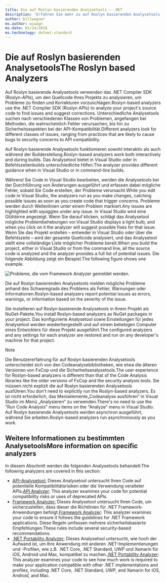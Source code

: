 ```yaml
---
title: Die auf Roslyn basierenden Analysetools – .NET
description: 'Erfahren Sie mehr zu auf Roslyn basierenden Analysetools, die Probleme erkennen und Problembehebungen vorschlagen.'
author: billwagner
ms.author: wiwagn
ms.date: 01/24/2018
ms.technology: dotnet-standard
---
```


# <a name="the-roslyn-based-analyzers"></a><span data-ttu-id="e77fa-103">Die auf Roslyn basierenden Analysetools</span><span class="sxs-lookup"><span data-stu-id="e77fa-103">The Roslyn based Analyzers</span></span>

<span data-ttu-id="e77fa-104">Auf Roslyn basierende Analysetools verwenden das .NET Compiler SDK (Roslyn-APIs), um den Quellcode Ihres Projekts zu analysieren, um Probleme zu finden und Korrekturen vorzuschlagen.</span><span class="sxs-lookup"><span data-stu-id="e77fa-104">Roslyn-based analyzers use the .NET Compiler SDK (Roslyn APIs) to analyze your project's source code to find issues and suggest corrections.</span></span> <span data-ttu-id="e77fa-105">Unterschiedliche Analysetools suchen nach verschiedenen Klassen von Problemen, angefangen bei Methoden, die wahrscheinlich Fehler verursachen, bis hin zu Sicherheitsaspekten bei der API-Kompatibilität.</span><span class="sxs-lookup"><span data-stu-id="e77fa-105">Different analyzers look for different classes of issues, ranging from practices that are likely to cause bugs to security concerns to API compatibility.</span></span>

<span data-ttu-id="e77fa-106">Auf Roslyn basierende Analysetools funktionieren sowohl interaktiv als auch während der Builderstellung.</span><span class="sxs-lookup"><span data-stu-id="e77fa-106">Roslyn-based analyzers work both interactively and during builds.</span></span> <span data-ttu-id="e77fa-107">Das Analysetool bietet in Visual Studio oder in Befehlszeilenbuilds unterschiedliche Hilfen.</span><span class="sxs-lookup"><span data-stu-id="e77fa-107">The analyzer provides different guidance when in Visual Studio or in command-line builds.</span></span>

<span data-ttu-id="e77fa-108">Während Sie Code in Visual Studio bearbeiten, werden die Analysetools bei der Durchführung von Änderungen ausgeführt und erfassen dabei mögliche Fehler, sobald Sie Code erstellen, der Probleme verursacht.</span><span class="sxs-lookup"><span data-stu-id="e77fa-108">While you edit code in Visual Studio, the analyzers run as you make changes, catching possible issues as soon as you create code that trigger concerns.</span></span> <span data-ttu-id="e77fa-109">Probleme werden durch Wellenlinien unter einem Problem markiert.</span><span class="sxs-lookup"><span data-stu-id="e77fa-109">Any issues are highlighted with squiggles under any issue.</span></span> <span data-ttu-id="e77fa-110">In Visual Studio wird eine Glühbirne angezeigt. Wenn Sie darauf klicken, schlägt das Analysetool mögliche Problembehebungen vor.</span><span class="sxs-lookup"><span data-stu-id="e77fa-110">Visual Studio displays a light bulb, and when you click on it the analyzer will suggest possible fixes for that issue.</span></span> <span data-ttu-id="e77fa-111">Wenn Sie das Projekt erstellen – entweder in Visual Studio oder über die Befehlszeile – wird der gesamte Quellcode analysiert, und das Analysetool stellt eine vollständige Liste möglicher Probleme bereit.</span><span class="sxs-lookup"><span data-stu-id="e77fa-111">When you build the project, either in Visual Studio or from the command line, all the source code is analyzed and the analyzer provides a full list of potential issues.</span></span> <span data-ttu-id="e77fa-112">Die folgende Abbildung zeigt ein Beispiel.</span><span class="sxs-lookup"><span data-stu-id="e77fa-112">The following figure shows one example.</span></span>

![Probleme, die vom Framework Analyzer gemeldet werden.](./media/framework-analyzers-2.png)

<span data-ttu-id="e77fa-114">Die auf Roslyn basierenden Analysetools melden mögliche Probleme anhand des Schweregrads des Problems als Fehler, Warnungen oder Informationen.</span><span class="sxs-lookup"><span data-stu-id="e77fa-114">Roslyn-based analyzers report potential issues as errors, warnings, or information based on the severity of the issue.</span></span>

<span data-ttu-id="e77fa-115">Sie installieren auf Roslyn basierende Analysetools in Ihrem Projekt als NuGet-Pakete.</span><span class="sxs-lookup"><span data-stu-id="e77fa-115">You install Roslyn-based analyzers as NuGet packages in your project.</span></span> <span data-ttu-id="e77fa-116">Das konfigurierte Analysetool sowie Einstellungen für jedes Analysetool werden wiederhergestellt und auf einem beliebigen Computer eines Entwicklers für diese Projekt ausgeführt.</span><span class="sxs-lookup"><span data-stu-id="e77fa-116">The configured analyzers and any settings for each analyzer are restored and run on any developer's machine for that project.</span></span>

> [!NOTE]
> <span data-ttu-id="e77fa-117">Die Benutzererfahrung für auf Roslyn basierenden Analysetools unterscheidet sich von den Codeanalysebibliotheken, wie etwa die älteren Versionen von FxCop und die Sicherheitsanalysetools.</span><span class="sxs-lookup"><span data-stu-id="e77fa-117">The user experience for Roslyn-based analyzers is different than that of the Code Analysis libraries like the older versions of FxCop and the security analysis tools.</span></span>  <span data-ttu-id="e77fa-118">Sie müssen nicht explizit die auf Roslyn basierenden Analysetools ausführen.</span><span class="sxs-lookup"><span data-stu-id="e77fa-118">You don't need to explicitly run the Roslyn-based analyzers.</span></span> <span data-ttu-id="e77fa-119">Es ist nicht erforderlich, das Menüelemente„Codeanalyse ausführen“ in Visual Studio im Menü „Analysieren“ zu verwenden.</span><span class="sxs-lookup"><span data-stu-id="e77fa-119">There's no need to use the "Run Code Analysis" menu items on the "Analyze" menu in Visual Studio.</span></span> <span data-ttu-id="e77fa-120">Auf Roslyn basierende Analysetools werden asynchron ausgeführt, während Sie arbeiten.</span><span class="sxs-lookup"><span data-stu-id="e77fa-120">Roslyn-based analyzers run asynchronously as you work.</span></span>

## <a name="more-information-on-specific-analyzers"></a><span data-ttu-id="e77fa-121">Weitere Informationen zu bestimmten Analysetools</span><span class="sxs-lookup"><span data-stu-id="e77fa-121">More information on specific analyzers</span></span>

<span data-ttu-id="e77fa-122">In diesem Abschnitt werden die folgenden Analysetools behandelt:</span><span class="sxs-lookup"><span data-stu-id="e77fa-122">The following analyzers are covered in this section:</span></span>

* <span data-ttu-id="e77fa-123">[API-Analysetool:](api-analyzer.md) Dieses Analysetool untersucht Ihren Code auf potentielle Kompatibilitätsrisiken oder die Verwendung veralteter APIs.</span><span class="sxs-lookup"><span data-stu-id="e77fa-123">[API Analyzer](api-analyzer.md): This analyzer examines your code for potential compatibility risks or uses of deprecated APIs.</span></span>
* <span data-ttu-id="e77fa-124">[Framework Analyzer:](framework-analyzer.md) Dieses Analysetool untersucht Ihren Code, um sicherzustellen, dass dieser die Richtlinien für .NET Framework-Anwendungen befolgt.</span><span class="sxs-lookup"><span data-stu-id="e77fa-124">[Framework Analyzer](framework-analyzer.md): This analyzer examines your code to ensure it follows the guidelines for .NET Framework applications.</span></span> <span data-ttu-id="e77fa-125">Diese Regeln umfassen mehrere sicherheitsbasierte Empfehlungen.</span><span class="sxs-lookup"><span data-stu-id="e77fa-125">These rules include several security-based recommendations.</span></span>
* <span data-ttu-id="e77fa-126">[.NET Portability Analyzer:](portability-analyzer.md) Dieses Analysetool untersucht, wie hoch der Aufwand ist, um Ihre Anwendung mit anderen .NET-Implementierungen und -Profilen, wie z.B. .NET Core, .NET Standard, UWP und Xamarin für iOS, Android und Mac, kompatibel zu machen.</span><span class="sxs-lookup"><span data-stu-id="e77fa-126">[.NET Portability Analyzer](portability-analyzer.md): This analyzer examines your code to see how much work is required to make your application compatible with other .NET implementations and profiles, including .NET Core, .NET Standard, UWP, and Xamarin for iOS, Android, and Mac.</span></span>
